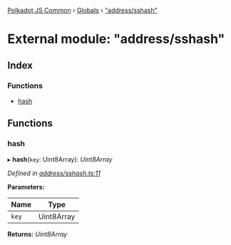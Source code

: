 [Polkadot JS Common](../README.md) › [Globals](../globals.md) › ["address/sshash"](_address_sshash_.md)

# External module: "address/sshash"

## Index

### Functions

* [hash](_address_sshash_.md#hash)

## Functions

###  hash

▸ **hash**(`key`: Uint8Array): *Uint8Array*

*Defined in [address/sshash.ts:11](https://github.com/polkadot-js/common/blob/408129d5/packages/util-crypto/src/address/sshash.ts#L11)*

**Parameters:**

Name | Type |
------ | ------ |
`key` | Uint8Array |

**Returns:** *Uint8Array*
